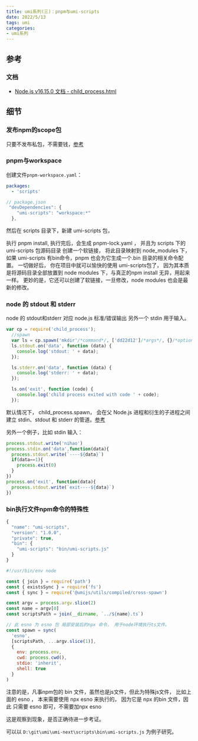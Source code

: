 ```yaml
---
title: umi系列(三)：pnpm与umi-scripts
date: 2022/5/13
tags: umi
categories: 
- umi系列
---
```




## 参考

### 文档

- [Node.js v16.15.0 文档  -  child_process.html](http://nodejs.cn/api-v16/child_process.html)

## 细节

### 发布npm的scope包
只要不发布私包，不需要钱，[参考](http://www.javashuo.com/article/p-dcxlagwa-gp.html)


### pnpm与workspace
创建文件`pnpm-workspace.yaml`：
```yaml
packages:
  - 'scripts'

```

```js
// package.json
 "devDependencies": {
    "umi-scripts": "workspace:*"
  },
```
然后在 scripts 目录下，新建 umi-scripts 包，

执行 pnpm install,
执行完后，会生成 pnpm-lock.yaml ，
并且为 scripts 下的  umi-scripts 包源码目录 创建一个软链接，
将此目录映射到 node_modules 下，
如果 umi-scripts 有bin命令，pnpm 也会为它生成一个.bin 目录的相关命令配置。
一切做好后， 你在项目中就可以愉快的使用 umi-scripts包了，
因为其本质是将源码目录全部放置到 node modules 下，与真正的npm install 无异，用起来一样。
更妙的是，它还可以创建了软链接，一旦修改，node modules 也会是最新的修改。


### node 的 stdout 和 stderr
node 的 stdout和stderr 对应 node.js 标准/错误输出
另外一个 stdin 用于输入。
```js
var cp = require('child_process');
  //spawn
  var ls = cp.spawn('mkdir'/*command*/, ['dd22d12']/*args*/, {}/*options, [optional]*/);
  ls.stdout.on('data', function (data) {
    console.log('stdout: ' + data);
  });

  ls.stderr.on('data', function (data) {
    console.log('stderr: ' + data);
  });

  ls.on('exit', function (code) {
    console.log('child process exited with code ' + code);
  });
```
默认情况下， child_process.spawn， 会在父 Node.js 进程和衍生的子进程之间建立 stdin、stdout 和 stderr 的管道。[参考](http://nodejs.cn/api-v16/child_process.html#child_processspawncommand-args-options)


另外一个例子，比如 stdin 输入：
```js
process.stdout.write('nihao')
process.stdin.on('data',function(data){
  process.stdout.write(`----${data}`)
  if(data==1){
    process.exit(0)
  }
})
process.on('exit', function(data){
  process.stdout.write(`exit----${data}`)
})

```

### bin执行文件npm命令的特殊性
```js
{
  "name": "umi-scripts",
  "version": "1.0.0",
  "private": true,
  "bin": {
    "umi-scripts": "bin/umi-scripts.js"
  }
}

```

```js
#!/usr/bin/env node

const { join } = require('path')
const { existsSync } = require('fs')
const { sync } = require('@umijs/utils/compiled/cross-spawn')

const argv = process.argv.slice(2)
const name = argv[0]
const scriptsPath = join(__dirname, `../${name}.ts`)

// 此 esno 为 esno 包 局部安装后的npx 命令， 用于node环境执行ts文件。
const spawn = sync(
  'esno',
  [scriptsPath, ...argv.slice(1)],
  {
    env: process.env,
    cwd: process.cwd(),
    stdio: 'inherit',
    shell: true
  }
)

```

注意的是，凡事npm包的 bin 文件，虽然也是js文件，但此为特殊js文件，
比如上面的 esno ， 本来需要使用 npx esno 来执行的，
因为它是 npx 的bin 文件，因此 只需要 esno 即可，不需要加npx esno

这是观察到现象，是否正确待进一步考证。

可以以 `D:\git\umi\umi-next\scripts\bin\umi-scripts.js` 为例子研究。


